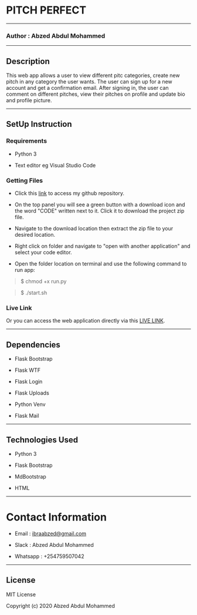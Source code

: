 # PITCH PERFECT

****

### Author : Abzed Abdul Mohammed

*****

## Description

This web app allows a user to view different pitc categories, create new pitch in any category the user wants. The user can sign up for a new account and get a confirmation email. After signing in, the user can comment on different pitches, view their pitches on profile and update bio and profile picture.

*****

## SetUp Instruction

### Requirements

* Python 3

* Text editor eg Visual Studio Code

### Getting Files

* Click this [link](https://github.com/Abzed/pitches-python) to access my github repository.

* On the top panel you will see a green button with a download icon and the word "CODE" written next to it. Click it to download the project zip file.​

* Navigate to the download location then extract the zip file to your desired location.​

* Right click on folder and navigate to "open with another application" and select your code editor.

* Open the folder location on terminal and use the following command to run app:

> $ chmod +x run.py

> $ ./start.sh

### Live Link

Or you can access the web application directly via this [LIVE LINK](https://pitch-to-speech.herokuapp.com/).

******

## Dependencies

* Flask Bootstrap

* Flask WTF

* Flask Login

* Flask Uploads

* Python Venv

* Flask Mail

*****

## Technologies Used

* Python 3

* Flask Bootstrap

* MdBootstrap

* HTML

*****

# Contact Information

* Email : ibraabzed@gmail.com​

* Slack : Abzed Abdul Mohammed​

* Whatsapp : +254759507042

******

## License

MIT License

Copyright (c) 2020 Abzed Abdul Mohammed


